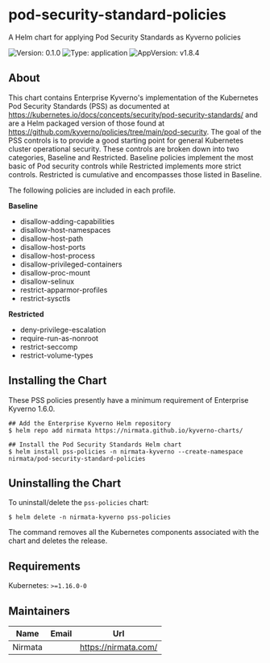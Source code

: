 # pod-security-standard-policies

A Helm chart for applying Pod Security Standards as Kyverno policies

![Version: 0.1.0](https://img.shields.io/badge/Version-0.1.0-informational?style=flat-square) ![Type: application](https://img.shields.io/badge/Type-application-informational?style=flat-square) ![AppVersion: v1.8.4](https://img.shields.io/badge/AppVersion-v1.8.4-informational?style=flat-square)

## About

This chart contains Enterprise Kyverno's implementation of the Kubernetes Pod Security Standards (PSS) as documented at https://kubernetes.io/docs/concepts/security/pod-security-standards/ and are a Helm packaged version of those found at https://github.com/kyverno/policies/tree/main/pod-security. The goal of the PSS controls is to provide a good starting point for general Kubernetes cluster operational security. These controls are broken down into two categories, Baseline and Restricted. Baseline policies implement the most basic of Pod security controls while Restricted implements more strict controls. Restricted is cumulative and encompasses those listed in Baseline.

The following policies are included in each profile.

**Baseline**

* disallow-adding-capabilities
* disallow-host-namespaces
* disallow-host-path
* disallow-host-ports
* disallow-host-process
* disallow-privileged-containers
* disallow-proc-mount
* disallow-selinux
* restrict-apparmor-profiles
* restrict-sysctls

**Restricted**

* deny-privilege-escalation
* require-run-as-nonroot
* restrict-seccomp
* restrict-volume-types

## Installing the Chart

These PSS policies presently have a minimum requirement of Enterprise Kyverno 1.6.0.

```console
## Add the Enterprise Kyverno Helm repository
$ helm repo add nirmata https://nirmata.github.io/kyverno-charts/

## Install the Pod Security Standards Helm chart
$ helm install pss-policies -n nirmata-kyverno --create-namespace nirmata/pod-security-standard-policies
```

## Uninstalling the Chart

To uninstall/delete the `pss-policies` chart:

```console
$ helm delete -n nirmata-kyverno pss-policies
```

The command removes all the Kubernetes components associated with the chart and deletes the release.

## Requirements

Kubernetes: `>=1.16.0-0`

## Maintainers

| Name | Email | Url |
| ---- | ------ | --- |
| Nirmata |  | <https://nirmata.com/> |

